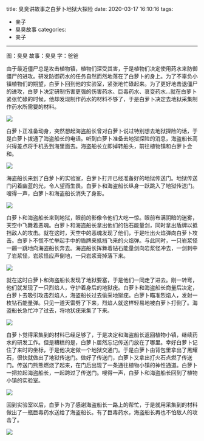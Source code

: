 title: 臭臭讲故事之白萝卜地狱大探险
date: 2020-03-17 16:10:16
tags:
- 亲子
- 臭臭故事
categories:
- 亲子
---

图：臭臭
故事：臭臭
字：爸爸

由于最近僵尸总是攻击植物镇，植物们深受其害，于是植物们决定使用药水来防御僵尸的进攻。研发防御药水的任务自然而然地落在了白萝卜的身上。为了不辜负小镇植物们的期望，白萝卜回到他的实验室，紧张地忙碌起来。为了更好地击退僵尸的进攻，白萝卜决定研制伤害更强的伤害药水、巨毒药水、衰变药水...就在白萝卜紧张忙碌的时候，他却发现制作药水的材料不够了，于是白萝卜决定去地狱采集制作药水所需要的材料。

![](/images/story-with-chouchou-26/533719804.jpg)

白萝卜正准备动身，突然想起海盗船长曾对白萝卜说过特别想去地狱探险的话，于是白萝卜拨通了海盗船长的电话。听到白萝卜准备去地狱探险的消息，海盗船长高兴得差点将手机丢到海里面去。海盗船长立即掉转船头，前往植物镇和白萝卜会和。

![](/images/story-with-chouchou-26/612816841.jpg)

海盗船长来到了白萝卜的实验室，白萝卜打开已经准备好的地狱传送门。地狱传送门闪着幽蓝的光，令人望而生畏。白萝卜和海盗船长纵身一跃跳入了地狱传送门。嗖得一声，白萝卜和海盗船长消失了身影。

![](/images/story-with-chouchou-26/1330369750.jpg)

白萝卜和海盗船长来到地狱，眼前的影像令他们大吃一惊。眼前布满阴暗的迷雾，天空中飞舞着恶魂。白萝卜和海盗船长拿出他们的钻石能量剑，同时拿出盾牌以抵挡敌人的攻击。就在这时，天空中的恶魂发现了他们，于是吐出火焰弹向白萝卜攻击。白萝卜不慌不忙举起手中的盾牌来抵挡飞来的火焰弹。与此同时，一只岩浆怪一蹦一跳地向海盗船长奔去。海盗船长挥舞着钻石能量剑向岩浆怪冲去，一剑刺中了岩浆怪，岩浆怪应声倒地，一只岩浆膏掉落下来。

![](/images/story-with-chouchou-26/752376418.jpg)

就在这时白萝卜和海盗船长发现了地狱要塞，于是他们一同走了进去。刚一转弯，他们就发现了一只烈焰人，守护着身后的地狱疣。白萝卜和海盗船长商量后决定，白萝卜去吸引攻击烈焰人，海盗船长过去偷采地狱疣。白萝卜瞄准烈焰人，发射一枚钻石能量弹。只见一道天雷劈了下来，烈焰人就这样轻易地被白萝卜打倒了。海盗船长急忙冲了过去，将地犾疣采集了下来。

![](/images/story-with-chouchou-26/22011193.jpg)

白萝卜觉得采集到的材料已经足够了，于是决定和海盗船长返回植物小镇，继续药水的研发工作。但是糟糕的是，白萝卜居然忘记传送门放在了哪里。幸好白萝卜记住了来时的坐标，于是他决定做一个地狱交通门。于是白萝卜由背包里拿出了黑耀石，很快就做出了地狱传送门。做好了传送门，白萝卜又拿出打火石点燃了传送门。传送门熊熊燃烧了起来，在门后出现了一条通往植物小镇的神性通道。白萝卜一把拉起海盗船长，一起跨过了传送门。嗖得一声，白萝卜和海盗船长回到了植物小镇的实验室。

![](/images/story-with-chouchou-26/759972338.jpg)

回到实验室以后，白萝卜为了感谢海盗船长一路上的帮忙，于是就用采集到的材料做出了一瓶巨毒药水送给了海盗船长。有了巨毒药水，海盗船长再也不怕敌人的攻击了。

![](/images/story-with-chouchou-26/10954868.jpg)